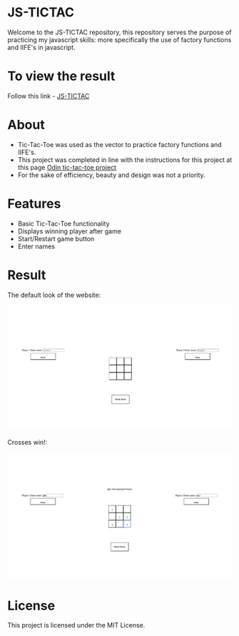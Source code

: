 # JS-TICTAC

Welcome to the JS-TICTAC repository, this repository serves the purpose of practicing my javascript skills: more specifically the use of factory functions and IIFE's in javascript.

# To view the result

Follow this link - [JS-TICTAC](https://raimeiraikiri.github.io/JS-TICTAC/)

# About

- Tic-Tac-Toe was used as the vector to practice factory functions and IIFE's.
- This project was completed in line with the instructions for this project at this page [Odin tic-tac-toe project](https://www.theodinproject.com/lessons/node-path-javascript-tic-tac-toe)
- For the sake of efficiency, beauty and design was not a priority.

# Features

- Basic Tic-Tac-Toe functionality
- Displays winning player after game
- Start/Restart game button
- Enter names

# Result

The default look of the website:

![Target image the website is based upon](./imgs/defaultLook.png "Default look")

Crosses win!:

![Target image the website is based upon](./imgs/crossesWin.png "Crosses Win")


# License

This project is licensed under the MIT License.
